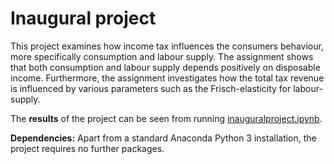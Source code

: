 # Inaugural project

This project examines how income tax influences the consumers behaviour, more specifically consumption and labour supply.
The assignment shows that both consumption and labour supply depends positively on disposable income. Furthermore, the assignment investigates how the total tax revenue is influenced by various parameters such as the Frisch-elasticity for labour-supply. 

The **results** of the project can be seen from running [inauguralproject.ipynb](inauguralproject.ipynb).

**Dependencies:** Apart from a standard Anaconda Python 3 installation, the project requires no further packages.
